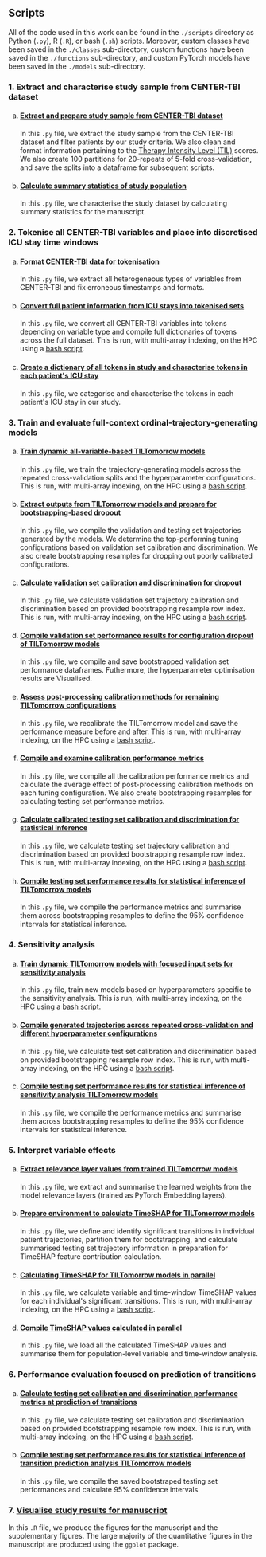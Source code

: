 ## Scripts 
All of the code used in this work can be found in the `./scripts` directory as Python (`.py`), R (`.R`), or bash (`.sh`) scripts. Moreover, custom classes have been saved in the `./classes` sub-directory, custom functions have been saved in the `./functions` sub-directory, and custom PyTorch models have been saved in the `./models` sub-directory.

### 1. Extract and characterise study sample from CENTER-TBI dataset

<ol type="a">
  <li><h4><a href="01a_prepare_study_sample.py">Extract and prepare study sample from CENTER-TBI dataset</a></h4> In this <code>.py</code> file, we extract the study sample from the CENTER-TBI dataset and filter patients by our study criteria. We also clean and format information pertaining to the <a href="https://doi.org/10.1089/neu.2023.0377">Therapy Intensity Level (TIL)</a> scores. We also create 100 partitions for 20-repeats of 5-fold cross-validation, and save the splits into a dataframe for subsequent scripts.</li>
  <li><h4><a href="01b_calculate_summary_stats.py">Calculate summary statistics of study population</a></h4> In this <code>.py</code> file, we characterise the study dataset by calculating summary statistics for the manuscript. </li>
</ol>

### 2. Tokenise all CENTER-TBI variables and place into discretised ICU stay time windows

<ol type="a">
  <li><h4><a href="02a_format_CENTER_TBI_data_for_tokenisation.py">Format CENTER-TBI data for tokenisation</a></h4> In this <code>.py</code> file, we extract all heterogeneous types of variables from CENTER-TBI and fix erroneous timestamps and formats.</li>
  <li><h4><a href="02b_convert_ICU_stays_into_tokenised_sets.py">Convert full patient information from ICU stays into tokenised sets</a></h4> In this <code>.py</code> file, we convert all CENTER-TBI variables into tokens depending on variable type and compile full dictionaries of tokens across the full dataset. This is run, with multi-array indexing, on the HPC using a <a href="02b_convert_ICU_stays_into_tokenised_sets.sh">bash script</a>. </li>
  <li><h4><a href="02c_characterise_tokens.py">Create a dictionary of all tokens in study and characterise tokens in each patient's ICU stay</a></h4> In this <code>.py</code> file, we categorise and characterise the tokens in each patient's ICU stay in our study. </li>
</ol>

### 3. Train and evaluate full-context ordinal-trajectory-generating models

<ol type="a">
  <li><h4><a href="03a_train_models.py">Train dynamic all-variable-based TILTomorrow models</a></h4> In this <code>.py</code> file, we train the trajectory-generating models across the repeated cross-validation splits and the hyperparameter configurations. This is run, with multi-array indexing, on the HPC using a <a href="03a_train_models.sh">bash script</a>.</li>
  <li><h4><a href="03b_compile_model_outputs.py"> Extract outputs from TILTomorrow models and prepare for bootstrapping-based dropout</a></h4> In this <code>.py</code> file, we compile the validation and testing set trajectories generated by the models. We determine the top-performing tuning configurations based on validation set calibration and discrimination. We also create bootstrapping resamples for dropping out poorly calibrated configurations.</li>
  <li><h4><a href="03c_validation_set_bootstrapping_for_dropout.py"> Calculate validation set calibration and discrimination for dropout</a></h4> In this <code>.py</code> file, we calculate validation set trajectory calibration and discrimination based on provided bootstrapping resample row index. This is run, with multi-array indexing, on the HPC using a <a href="03c_validation_set_bootstrapping_for_dropout.sh">bash script</a>.</li>
  <li><h4><a href="03d_dropout_configurations.py"> Compile validation set performance results for configuration dropout of TILTomorrow models </a></h4> In this <code>.py</code> file, we compile and save bootstrapped validation set performance dataframes. Futhermore, the hyperparameter optimisation results are  Visualised.</li>
  <li><h4><a href="03e_model_calibration.py"> Assess post-processing calibration methods for remaining TILTomorrow configurations</a></h4> In this <code>.py</code> file, we recalibrate the TILTomorrow model and save the performance measure before and after. This is run, with multi-array indexing, on the HPC using a <a href="03e_model_calibrationsh">bash script</a>.</li>
  <li><h4><a href="03f_compile_calibration_results.py"> Compile and examine calibration performance metrics </a></h4> In this <code>.py</code> file, we compile all the calibration performance metrics and calculate the average effect of post-processing calibration methods on each tuning configuration. We also create bootstrapping resamples for calculating testing set performance metrics.</li>
  <li><h4><a href="03g_testing_set_performance_metrics.py">  Calculate calibrated testing set calibration and discrimination for statistical inference</a></h4> In this <code>.py</code> file, we calculate testing set trajectory calibration and discrimination based on provided bootstrapping resample row index. This is run, with multi-array indexing, on the HPC using a <a href="03g_testing_set_performance_metrics.sh">bash script</a>.</li>
  <li><h4><a href="03h_testing_set_confidence_intervals.py"> Compile testing set performance results for statistical inference of TILTomorrow models</a></h4> In this <code>.py</code> file, we compile the performance metrics and summarise them across bootstrapping resamples to define the 95% confidence intervals for statistical inference.</li>  
</ol>

### 4. Sensitivity analysis

<ol type="a">
  <li><h4><a href="04a_train_sensitivity_analysis_models.py">Train dynamic TILTomorrow models with focused input sets for sensitivity analysis</a></h4> In this <code>.py</code> file, train new models based on hyperparameters specific to the sensitivity analysis. This is run, with multi-array indexing, on the HPC using a <a href="04a_train_sensitivity_analysis_models.sh">bash script</a>.</li>
  <li><h4><a href="04b_sensitivity_analysis_performance_metrics.py">Compile generated trajectories across repeated cross-validation and different hyperparameter configurations</a></h4> In this <code>.py</code> file, we calculate test set calibration and discrimination based on provided bootstrapping resample row index. This is run, with multi-array indexing, on the HPC using a <a href="04b_sensitivity_analysis_performance_metrics.sh">bash script</a>. </li>
  <li><h4><a href="04c_sensitivity_analysis_confidence_intervals.py">Compile testing set performance results for statistical inference of sensitivity analysis TILTomorrow models </a></h4> In this <code>.py</code> file, we compile the performance metrics and summarise them across bootstrapping resamples to define the 95% confidence intervals for statistical inference. </li>
</ol>

### 5. Interpret variable effects 

<ol type="a">
  <li><h4><a href="05a_compile_relevance_layer_values.py">Extract relevance layer values from trained TILTomorrow models</a></h4> In this <code>.py</code> file, we extract and summarise the learned weights from the model relevance layers (trained as PyTorch Embedding layers).</li>
  <li><h4><a href="05b_prepare_for_TimeSHAP.py">Prepare environment to calculate TimeSHAP for TILTomorrow models </a></h4> In this <code>.py</code> file, we define and identify significant transitions in individual patient trajectories, partition them for bootstrapping, and calculate summarised testing set trajectory information in preparation for TimeSHAP feature contribution calculation. </li>
  <li><h4><a href="05c_calculate_TimeSHAP.py">Calculating TimeSHAP for TILTomorrow models in parallel</a></h4> In this <code>.py</code> file, we calculate variable and time-window TimeSHAP values for each individual's significant transitions. This is run, with multi-array indexing, on the HPC using a <a href="05c_calculate_TimeSHAP.sh">bash script</a>.</li>
  <li><h4><a href="05d_compile_TimeSHAP_values.py">Compile TimeSHAP values calculated in parallel </a></h4> In this <code>.py</code> file, we load all the calculated TimeSHAP values and summarise them for population-level variable and time-window analysis. </li>
  </ol>

### 6. Performance evaluation focused on prediction of transitions

<ol type="a">
  <li><h4><a href="06a_trans_prediction_performance_metrics.py">Calculate testing set calibration and discrimination performance metrics at prediction of transitions </a></h4> In this <code>.py</code> file, we calculate testing set calibration and discrimination based on provided bootstrapping resample row index. This is run, with multi-array indexing, on the HPC using a <a href="06a_trans_prediction_performance_metrics.sh">bash script</a>.</li>
  <li><h4><a href="06b_trans_prediction_confidence_intervals.py">Compile testing set performance results for statistical inference of transition prediction analysis TILTomorrow models</a></h4> In this <code>.py</code> file, we compile the saved bootstraped testing set performances and calculate 95% confidence intervals. </li>
  </ol>
  
### 7. [Visualise study results for manuscript](07_manuscript_visualisations.R)
In this `.R` file, we produce the figures for the manuscript and the supplementary figures. The large majority of the quantitative figures in the manuscript are produced using the `ggplot` package.
